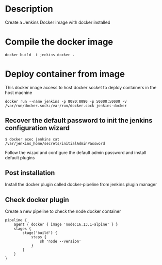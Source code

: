 # Description
Create a Jenkins Docker image with docker installed

# Compile the docker image
```
docker build -t jenkins-docker .
```

# Deploy container from image
This docker image access to  host docker socket to deploy containers in the host machine

```
docker run --name jenkins -p 8080:8080 -p 50000:50000 -v /var/run/docker.sock:/var/run/docker.sock jenkins-docker
```

## Recover the default password to init the jenkins configuration wizard

```
$ docker exec jenkins cat /var/jenkins_home/secrets/initialAdminPassword
```

Follow the wizad and configure the default admin password and install default plugins

## Post installation
Install the docker plugin called docker-pipeline from jenkins plugin manager

## Check docker plugin 
Create a new pìpeline to check the node docker container

```
pipeline {
    agent { docker { image 'node:16.13.1-alpine' } }
    stages {
        stage('build') {
            steps {
                sh 'node --version'
            }
        }
    }
}
```
